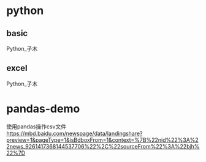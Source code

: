 # python

## basic
Python_子木

## excel
Python_子木

# pandas-demo
使用pandas操作csv文件
https://mbd.baidu.com/newspage/data/landingshare?preview=1&pageType=1&isBdboxFrom=1&context=%7B%22nid%22%3A%22news_9261417368144537706%22%2C%22sourceFrom%22%3A%22bjh%22%7D